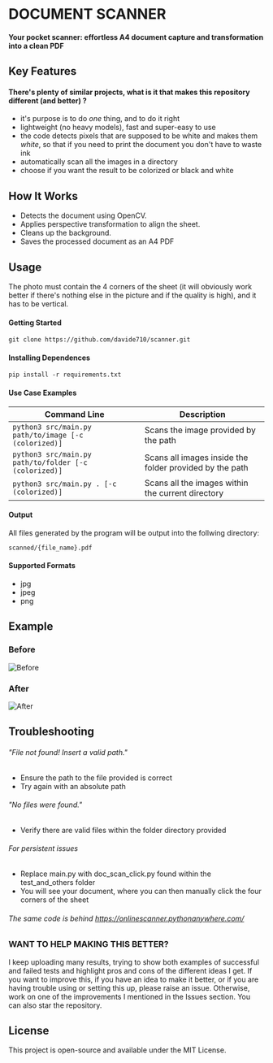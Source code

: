 # DOCUMENT SCANNER

#### Your pocket scanner: effortless A4 document capture and transformation into a clean PDF

## Key Features

#### There's plenty of similar projects, what is it that makes this repository different (and better) ?

- it's purpose is to do _one_ thing, and to do it right
- lightweight (no heavy models), fast and super-easy to use
- the code detects pixels that are supposed to be white and makes them _white_, so that if you need to print the document you don't have to waste ink
- automatically scan all the images in a directory
- choose if you want the result to be colorized or black and white

## How It Works
- Detects the document using OpenCV.
- Applies perspective transformation to align the sheet.  
- Cleans up the background. 
- Saves the processed document as an A4 PDF

## Usage
The photo must contain the 4 corners of the sheet (it will obviously work better if there's nothing else in the picture and if the quality is high), and it has to be vertical.

#### Getting Started
```
git clone https://github.com/davide710/scanner.git
```
#### Installing Dependences
```
pip install -r requirements.txt
```
#### Use Case Examples
| Command Line                                              | Description                                            |
|-                                                          |-                                                       |
|``` python3 src/main.py path/to/image [-c (colorized)] ``` |Scans the image provided by the path                    |
|```python3 src/main.py path/to/folder [-c (colorized)]```  |Scans all images inside the folder provided by the path |
|```python3 src/main.py . [-c (colorized)]```               |Scans all the images within the current directory       |

#### Output
All files generated by the program will be output into the follwing directory:
```
scanned/{file_name}.pdf
```
#### Supported Formats
- jpg
- jpeg
- png

## Example
### Before
![Before](https://github.com/davide710/scanner/assets/106482229/19b6b4f5-96dd-4008-84d5-a2bb81693491)
### After
![After](https://github.com/davide710/scanner/assets/106482229/d017f0bf-7800-4a43-ac22-322aa37a727a)

## Troubleshooting
###### "File not found! Insert a valid path."
- Ensure the path to the file provided is correct
- Try again with an absolute path


###### "No files were found."
- Verify there are valid files within the folder directory provided


###### For persistent issues
- Replace main.py with doc_scan_click.py found within the test_and_others folder
- You will see your document, where you can then manually click the four corners of the sheet


###### The same code is behind https://onlinescanner.pythonanywhere.com/

### WANT TO HELP MAKING THIS BETTER?
I keep uploading many results, trying to show both examples of successful and failed tests and highlight pros and cons of the different ideas I get.
If you want to improve this, if you have an idea to make it better, or if you are having trouble using or setting this up, please raise an issue.
Otherwise, work on one of the improvements I mentioned in the Issues section.
You can also star the repository.

## License
This project is open-source and available under the MIT License.
